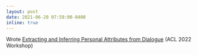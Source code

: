 ```yaml
---
layout: post
date: 2021-06-20 07:59:00-0400
inline: true
---
```


 Wrote [Extracting and Inferring Personal Attributes from Dialogue](https://aclanthology.org/2022.nlp4convai-1.6/) (ACL 2022 Workshop)
